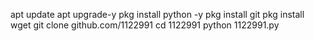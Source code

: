 apt update
apt upgrade-y
pkg install python -y
pkg install git
pkg install wget
git clone github.com/1122991
cd 1122991
python 1122991.py
